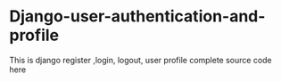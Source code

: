 # Django-user-authentication-and-profile
This is django register ,login, logout, user profile complete source code here
